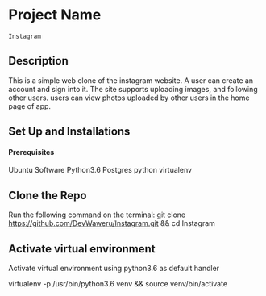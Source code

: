 # Project Name
    Instagram
## Description
This is a simple web clone of the instagram website. A user can create an account and sign into it. The site supports uploading images, and following other users. users can view photos uploaded by other users in the home page of app.


## Set Up and Installations
#### Prerequisites
Ubuntu Software
Python3.6
Postgres
python virtualenv

## Clone the Repo
Run the following command on the terminal: git clone https://github.com/DevWaweru/Instagram.git && cd Instagram

## Activate virtual environment
Activate virtual environment using python3.6 as default handler

virtualenv -p /usr/bin/python3.6 venv && source venv/bin/activate
































<!--






Install dependancies
Install dependancies that will create an environment for the app to run pip3 install -r requirements.txt

Create the Database
psql
CREATE DATABASE insta;
.env file
Create .env file and paste paste the following filling where appropriate:

SECRET_KEY = '<Secret_key>'
DBNAME = 'insta'
USER = '<Username>'
PASSWORD = '<password>'
DEBUG = True

EMAIL_USE_TLS = True
EMAIL_HOST = 'smtp.gmail.com'
EMAIL_PORT = 587
EMAIL_HOST_USER = '<your-email>'
EMAIL_HOST_PASSWORD = '<your-password>'
Run initial Migration
python3.6 manage.py makemigrations gram
python3.6 manage.py migrate
Run the app
python3.6 manage.py runserver
Open terminal on localhost:8000

Known bugs
Like and Follow functionality do not work

Technologies used
- Python 3.6
- HTML
- Bootstrap 4
- JavaScript
- Heroku
- Postgresql
Support and contact details
Contact me on developer.waweru@gmail.com for any comments, reviews or advice.

License
Copyright (c) -->